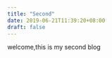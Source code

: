 ```yaml
---
title: "Second"
date: 2019-06-21T11:39:20+08:00
draft: false
---
```

welcome,this is my second blog

